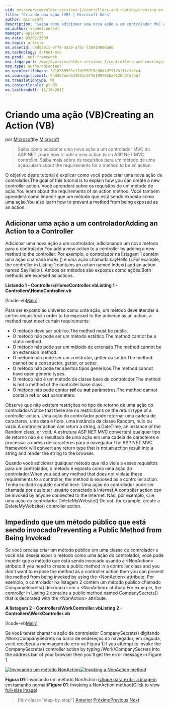 ```yaml
---
uid: mvc/overview/older-versions-1/controllers-and-routing/creating-an-action-vb
title: "Criando uma ação (VB) | Microsoft Docs"
author: microsoft
description: "Saiba como adicionar uma nova ação a um controlador MVC do ASP.NET. Saiba mais sobre os requisitos para um método de uma ação."
ms.author: aspnetcontent
manager: wpickett
ms.date: 03/02/2009
ms.topic: article
ms.assetid: c8d93e11-ef78-4a30-afbc-f30419000a60
ms.technology: dotnet-mvc
ms.prod: .net-framework
msc.legacyurl: /mvc/overview/older-versions-1/controllers-and-routing/creating-an-action-vb
msc.type: authoredcontent
ms.openlocfilehash: 3d1d355599c17df597f9c08d9d7f129fffc1a2e4
ms.sourcegitcommit: 9a9483aceb34591c97451997036a9120c3fe2baf
ms.translationtype: MT
ms.contentlocale: pt-BR
ms.lasthandoff: 11/10/2017
---
```

<a name="creating-an-action-vb"></a><span data-ttu-id="b085d-104">Criando uma ação (VB)</span><span class="sxs-lookup"><span data-stu-id="b085d-104">Creating an Action (VB)</span></span>
====================
<span data-ttu-id="b085d-105">por [Microsoft](https://github.com/microsoft)</span><span class="sxs-lookup"><span data-stu-id="b085d-105">by [Microsoft](https://github.com/microsoft)</span></span>

> <span data-ttu-id="b085d-106">Saiba como adicionar uma nova ação a um controlador MVC do ASP.NET.</span><span class="sxs-lookup"><span data-stu-id="b085d-106">Learn how to add a new action to an ASP.NET MVC controller.</span></span> <span data-ttu-id="b085d-107">Saiba mais sobre os requisitos para um método de uma ação.</span><span class="sxs-lookup"><span data-stu-id="b085d-107">Learn about the requirements for a method to be an action.</span></span>


<span data-ttu-id="b085d-108">O objetivo deste tutorial é explicar como você pode criar uma nova ação de controlador.</span><span class="sxs-lookup"><span data-stu-id="b085d-108">The goal of this tutorial is to explain how you can create a new controller action.</span></span> <span data-ttu-id="b085d-109">Você aprenderá sobre os requisitos de um método de ação.</span><span class="sxs-lookup"><span data-stu-id="b085d-109">You learn about the requirements of an action method.</span></span> <span data-ttu-id="b085d-110">Você também aprenderá como impedir que um método que está sendo exposto como uma ação.</span><span class="sxs-lookup"><span data-stu-id="b085d-110">You also learn how to prevent a method from being exposed as an action.</span></span>

## <a name="adding-an-action-to-a-controller"></a><span data-ttu-id="b085d-111">Adicionar uma ação a um controlador</span><span class="sxs-lookup"><span data-stu-id="b085d-111">Adding an Action to a Controller</span></span>

<span data-ttu-id="b085d-112">Adicionar uma nova ação a um controlador, adicionando um novo método para o controlador.</span><span class="sxs-lookup"><span data-stu-id="b085d-112">You add a new action to a controller by adding a new method to the controller.</span></span> <span data-ttu-id="b085d-113">Por exemplo, o controlador na listagem 1 contém uma ação chamada index () e uma ação chamada sayHello ().</span><span class="sxs-lookup"><span data-stu-id="b085d-113">For example, the controller in Listing 1 contains an action named Index() and an action named SayHello().</span></span> <span data-ttu-id="b085d-114">Ambos os métodos são expostos como ações.</span><span class="sxs-lookup"><span data-stu-id="b085d-114">Both methods are exposed as actions.</span></span>

<span data-ttu-id="b085d-115">**Listando 1 - Controllers\HomeController.vb**</span><span class="sxs-lookup"><span data-stu-id="b085d-115">**Listing 1 - Controllers\HomeController.vb**</span></span>

[!code-vb[Main](creating-an-action-vb/samples/sample1.vb)]

<span data-ttu-id="b085d-116">Para ser exposto ao universo como uma ação, um método deve atender a certos requisitos:</span><span class="sxs-lookup"><span data-stu-id="b085d-116">In order to be exposed to the universe as an action, a method must meet certain requirements:</span></span>

- <span data-ttu-id="b085d-117">O método deve ser público.</span><span class="sxs-lookup"><span data-stu-id="b085d-117">The method must be public.</span></span>
- <span data-ttu-id="b085d-118">O método não pode ser um método estático.</span><span class="sxs-lookup"><span data-stu-id="b085d-118">The method cannot be a static method.</span></span>
- <span data-ttu-id="b085d-119">O método não pode ser um método de extensão.</span><span class="sxs-lookup"><span data-stu-id="b085d-119">The method cannot be an extension method.</span></span>
- <span data-ttu-id="b085d-120">O método não pode ser um construtor, getter ou setter.</span><span class="sxs-lookup"><span data-stu-id="b085d-120">The method cannot be a constructor, getter, or setter.</span></span>
- <span data-ttu-id="b085d-121">O método não pode ter abertos tipos genéricos.</span><span class="sxs-lookup"><span data-stu-id="b085d-121">The method cannot have open generic types.</span></span>
- <span data-ttu-id="b085d-122">O método não é um método da classe base do controlador.</span><span class="sxs-lookup"><span data-stu-id="b085d-122">The method is not a method of the controller base class.</span></span>
- <span data-ttu-id="b085d-123">O método não pode conter **ref** ou **out** parâmetros.</span><span class="sxs-lookup"><span data-stu-id="b085d-123">The method cannot contain **ref** or **out** parameters.</span></span>

<span data-ttu-id="b085d-124">Observe que não existem restrições no tipo de retorno de uma ação do controlador.</span><span class="sxs-lookup"><span data-stu-id="b085d-124">Notice that there are no restrictions on the return type of a controller action.</span></span> <span data-ttu-id="b085d-125">Uma ação do controlador pode retornar uma cadeia de caracteres, uma data e hora, uma instância da classe Random, nulo ou vazio.</span><span class="sxs-lookup"><span data-stu-id="b085d-125">A controller action can return a string, a DateTime, an instance of the Random class, or void.</span></span> <span data-ttu-id="b085d-126">A estrutura ASP.NET MVC converterá qualquer tipo de retorno não é o resultado de uma ação em uma cadeia de caracteres e processar a cadeia de caracteres para o navegador.</span><span class="sxs-lookup"><span data-stu-id="b085d-126">The ASP.NET MVC framework will convert any return type that is not an action result into a string and render the string to the browser.</span></span>

<span data-ttu-id="b085d-127">Quando você adicionar qualquer método que não viole a esses requisitos para um controlador, o método é exposto como uma ação do controlador.</span><span class="sxs-lookup"><span data-stu-id="b085d-127">When you add any method that does not violate these requirements to a controller, the method is exposed as a controller action.</span></span> <span data-ttu-id="b085d-128">Tenha cuidado aqui.</span><span class="sxs-lookup"><span data-stu-id="b085d-128">Be careful here.</span></span> <span data-ttu-id="b085d-129">Uma ação do controlador pode ser chamada por qualquer usuário conectado à Internet.</span><span class="sxs-lookup"><span data-stu-id="b085d-129">A controller action can be invoked by anyone connected to the Internet.</span></span> <span data-ttu-id="b085d-130">Não, por exemplo, crie uma ação do controlador DeleteMyWebsite().</span><span class="sxs-lookup"><span data-stu-id="b085d-130">Do not, for example, create a DeleteMyWebsite() controller action.</span></span>

## <a name="preventing-a-public-method-from-being-invoked"></a><span data-ttu-id="b085d-131">Impedindo que um método público que está sendo invocado</span><span class="sxs-lookup"><span data-stu-id="b085d-131">Preventing a Public Method from Being Invoked</span></span>

<span data-ttu-id="b085d-132">Se você precisa criar um método público em uma classe de controlador e você não deseja expor o método como uma ação do controlador, você pode impedir que o método que está sendo invocado usando a &lt;NonAction&gt; atributo.</span><span class="sxs-lookup"><span data-stu-id="b085d-132">If you need to create a public method in a controller class and you don't want to expose the method as a controller action then you can prevent the method from being invoked by using the &lt;NonAction&gt; attribute.</span></span> <span data-ttu-id="b085d-133">Por exemplo, o controlador na listagem 2 contém um método público chamado CompanySecrets() decorada com o &lt;NonAction&gt; atributo.</span><span class="sxs-lookup"><span data-stu-id="b085d-133">For example, the controller in Listing 2 contains a public method named CompanySecrets() that is decorated with the &lt;NonAction&gt; attribute.</span></span>

<span data-ttu-id="b085d-134">**A listagem 2 - Controllers\WorkController.vb**</span><span class="sxs-lookup"><span data-stu-id="b085d-134">**Listing 2 - Controllers\WorkController.vb**</span></span>

[!code-vb[Main](creating-an-action-vb/samples/sample2.vb)]

<span data-ttu-id="b085d-135">Se você tentar chamar a ação de controlador CompanySecrets() digitando /Work/CompanySecrets na barra de endereços do navegador, em seguida, você receberá a mensagem de erro na Figura 1.</span><span class="sxs-lookup"><span data-stu-id="b085d-135">If you attempt to invoke the CompanySecrets() controller action by typing /Work/CompanySecrets into the address bar of your browser then you'll get the error message in Figure 1.</span></span>


<span data-ttu-id="b085d-136">[![Invocando um método NonAction](creating-an-action-vb/_static/image1.jpg)](creating-an-action-vb/_static/image1.png)</span><span class="sxs-lookup"><span data-stu-id="b085d-136">[![Invoking a NonAction method](creating-an-action-vb/_static/image1.jpg)](creating-an-action-vb/_static/image1.png)</span></span>

<span data-ttu-id="b085d-137">**Figura 01**: invocando um método NonAction ([clique para exibir a imagem em tamanho normal](creating-an-action-vb/_static/image2.png))</span><span class="sxs-lookup"><span data-stu-id="b085d-137">**Figure 01**: Invoking a NonAction method([Click to view full-size image](creating-an-action-vb/_static/image2.png))</span></span>

>[!div class="step-by-step"]
<span data-ttu-id="b085d-138">[Anterior](creating-a-controller-vb.md)
[Próximo](aspnet-mvc-controllers-overview-cs.md)</span><span class="sxs-lookup"><span data-stu-id="b085d-138">[Previous](creating-a-controller-vb.md)
[Next](aspnet-mvc-controllers-overview-cs.md)</span></span>
